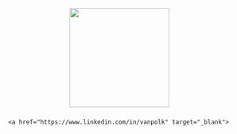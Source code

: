 

<div align="center">   
 <img height="200" src="https://gitlab.com/iruldanet/iruldanet/-/raw/main/img/gitlab-readme-banner-headerv4.gif" />
</div>

###


        <a href="https://www.linkedin.com/in/vanpolk" target="_blank">





<!--
**vpolk4/vpolk4** is a ✨ _special_ ✨ repository because its `README.md` (this file) appears on your GitHub profile.

Here are some ideas to get you started:
About Me

- 🔭 I have a strong foundation in IT, I have a passion for protecting assests and a left of boom approach to threat analysis. 
- 🌱 I’m currently learning networking and security. I take my CCNA this upcoming week.
- 👯 I’m looking to learn more about the cloud. I am currently building a (mini) SOC & Honeynet in Azure (w/ Live Traffic)
 - 🤔 I’m looking for help with doing more AWS cloud projects and taking the AWS Cloud Practitioner.
- 💬 Ask me about ...security, privacy, and my recent projects. 
- 📫 How to reach me: vpolk14@outlook.com
- 😄 Pronouns: ...
- ⚡ Fun fact: ..
-->
